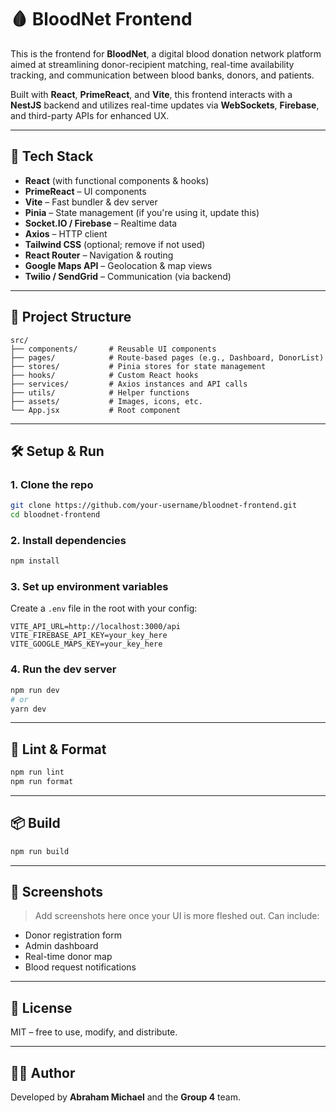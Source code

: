 # 🩸 BloodNet Frontend

This is the frontend for **BloodNet**, a digital blood donation network platform aimed at streamlining donor-recipient matching, real-time availability tracking, and communication between blood banks, donors, and patients.

Built with **React**, **PrimeReact**, and **Vite**, this frontend interacts with a **NestJS** backend and utilizes real-time updates via **WebSockets**, **Firebase**, and third-party APIs for enhanced UX.

---

## 🚀 Tech Stack

- **React** (with functional components & hooks)
- **PrimeReact** – UI components
- **Vite** – Fast bundler & dev server
- **Pinia** – State management (if you're using it, update this)
- **Socket.IO / Firebase** – Realtime data
- **Axios** – HTTP client
- **Tailwind CSS** (optional; remove if not used)
- **React Router** – Navigation & routing
- **Google Maps API** – Geolocation & map views
- **Twilio / SendGrid** – Communication (via backend)

---

## 🧠 Project Structure
```
src/
├── components/       # Reusable UI components
├── pages/            # Route-based pages (e.g., Dashboard, DonorList)
├── stores/           # Pinia stores for state management
├── hooks/            # Custom React hooks
├── services/         # Axios instances and API calls
├── utils/            # Helper functions
├── assets/           # Images, icons, etc.
└── App.jsx           # Root component
```
---

## 🛠️ Setup & Run

### 1. Clone the repo

```bash
git clone https://github.com/your-username/bloodnet-frontend.git
cd bloodnet-frontend
````

### 2. Install dependencies

```bash
npm install
```

### 3. Set up environment variables

Create a `.env` file in the root with your config:

```
VITE_API_URL=http://localhost:3000/api
VITE_FIREBASE_API_KEY=your_key_here
VITE_GOOGLE_MAPS_KEY=your_key_here
```

### 4. Run the dev server

```bash
npm run dev
# or
yarn dev
```

---

## 🧪 Lint & Format

```bash
npm run lint
npm run format
```

---

## 📦 Build

```bash
npm run build
```

---

## 📸 Screenshots

> Add screenshots here once your UI is more fleshed out. Can include:

* Donor registration form
* Admin dashboard
* Real-time donor map
* Blood request notifications

---

## 📄 License

MIT – free to use, modify, and distribute.

---

## 👨‍💻 Author

Developed by **Abraham Michael** and the **Group 4** team.
